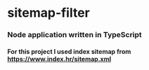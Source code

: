 # sitemap-filter

### Node application written in TypeScript

#### For this project I used index sitemap from https://www.index.hr/sitemap.xml

